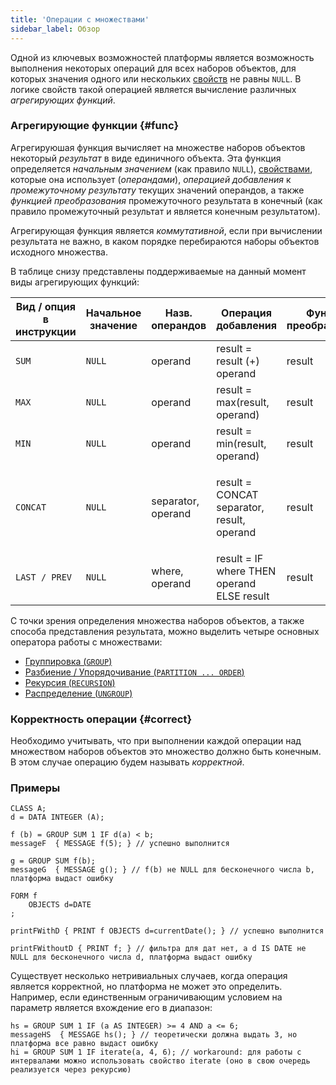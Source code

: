 ```yaml
---
title: 'Операции с множествами'
sidebar_label: Обзор
---
```


Одной из ключевых возможностей платформы является возможность выполнения некоторых операций для всех наборов объектов, для которых значения одного или нескольких [свойств](Properties.md) не равны `NULL`. В логике свойств такой операцией является вычисление различных *агрегирующих функций*. 

### Агрегирующие функции {#func}

Агрегируюшая функция вычисляет на множестве наборов объектов некоторый *результат* в виде единичного объекта. Эта функция определяется *начальным значением* (как правило `NULL`), [свойствами](Properties.md), которые она использует (*операндами*), *операцией добавления* к *промежуточному результату* текущих значений операндов, а также *функцией преобразования* промежуточного результата в конечный (как правило промежуточный результат и является конечным результатом).

Агрегирующая функция является *коммутативной*, если при вычислении результата не важно, в каком порядке перебираются наборы объектов исходного множества. 

В таблице снизу представлены поддерживаемые на данный момент виды агрегирующих функций:

|Вид / опция в инструкции|Начальное значение|Назв. операндов|Операция добавления|Функция преобразования|Коммутативность|Тип данных|
|------------------------|------------------|---------------|---|---|---|---|
|`SUM`                   |`NULL`            |operand        |result = result (+) operand|result|+|число|
|`MAX`                   |`NULL`            |operand        |result = max(result, operand)|result|+|любой сравнимый|
|`MIN`                   |`NULL`            |operand        |result = min(result, operand)|result|+|любой сравнимый|
|`CONCAT`                |`NULL`            |separator, operand|<p>result = CONCAT separator, result, operand</p>|result|-|строковый|
|`LAST / PREV`           |`NULL`            |where, operand |result = IF where THEN operand ELSE result|result|-|<p>любой</p>|

С точки зрения определения множества наборов объектов, а также способа представления результата, можно выделить четыре основных оператора работы с множествами:

-   [Группировка (`GROUP`)](Grouping_GROUP_.md)
-   [Разбиение / Упорядочивание (`PARTITION ... ORDER`)](Partitioning_sorting_PARTITION_..._ORDER_.md)
-   [Рекурсия (`RECURSION`)](Recursion_RECURSION_.md)
-   [Распределение (`UNGROUP`)](Distribution_UNGROUP_.md)

### Корректность операции {#correct}

Необходимо учитывать, что при выполнении каждой операции над множеством наборов объектов это множество должно быть конечным. В этом случае операцию будем называть *корректной*.

### Примеры

```lsf
CLASS A;
d = DATA INTEGER (A);

f (b) = GROUP SUM 1 IF d(a) < b;
messageF  { MESSAGE f(5); } // успешно выполнится

g = GROUP SUM f(b);
messageG  { MESSAGE g(); } // f(b) не NULL для бесконечного числа b, платформа выдаст ошибку

FORM f
    OBJECTS d=DATE
;

printFWithD { PRINT f OBJECTS d=currentDate(); } // успешно выполнится

printFWithoutD { PRINT f; } // фильтра для дат нет, а d IS DATE не NULL для бесконечного числа d, платформа выдаст ошибку
```


Существует несколько нетривиальных случаев, когда операция является корректной, но платформа не может это определить. Например, если единственным ограничивающим условием на параметр является вхождение его в диапазон:

```lsf
hs = GROUP SUM 1 IF (a AS INTEGER) >= 4 AND a <= 6;
messageHS  { MESSAGE hs(); } // теоретически должна выдать 3, но платформа все равно выдаст ошибку
hi = GROUP SUM 1 IF iterate(a, 4, 6); // workaround: для работы с интервалами можно использовать свойство iterate (оно в свою очередь реализуется через рекурсию)
```
